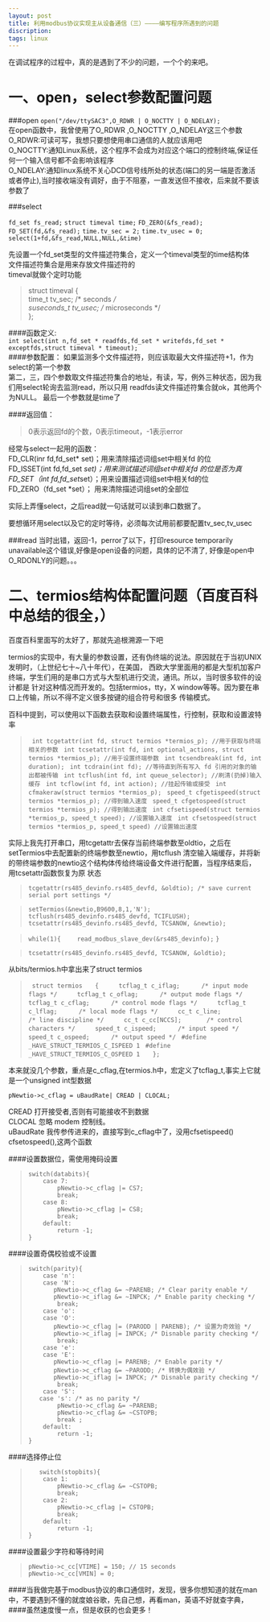 ```yaml
---
layout: post
title: 利用modbus协议实现主从设备通信（三）————编写程序所遇到的问题 
discription: 
tags: linux
---
```

  在调试程序的过程中，真的是遇到了不少的问题，一个个的来吧。

 一、open，select参数配置问题
=====
  
###open
  ``open("/dev/ttySAC3",O_RDWR | O_NOCTTY | O_NDELAY);``  
  在open函数中，我曾使用了O_RDWR ,O_NOCTTY ,O_NDELAY这三个参数
  O_RDWR:可读可写，我想只要想使用串口通信的人就应该用吧  
  O_NOCTTY:通知Linux系统，这个程序不会成为对应这个端口的控制终端,保证任何一个输入信号都不会影响该程序  
  O_NDELAY:通知linux系统不关心DCD信号线所处的状态(端口的另一端是否激活或者停止),当时接收端没有调好，由于不阻塞，一直发送但不接收，后来就不要该参数了

###select

  ``fd_set fs_read;``
  ``struct timeval time;``
  ``FD_ZERO(&fs_read);``
  ``FD_SET(fd,&fs_read);``
  ``time.tv_sec = 2;``
  ``time.tv_usec = 0;``
  ``select(1+fd,&fs_read,NULL,NULL,&time)``

  先设置一个fd_set类型的文件描述符集合，定义一个timeval类型的time结构体  
  文件描述符集合是用来存放文件描述符的  
  timeval就做个定时功能  
>  struct timeval {  
>	  time_t       tv_sec;     /* seconds */  
>	  suseconds_t   tv_usec; /* microseconds */  
>  };  
  
####函数定义:  
   ``int select(int n,fd_set * readfds,fd_set * writefds,fd_set * exceptfds,struct timeval * timeout);``  
####参数配置：
   如果监测多个文件描述符，则应该取最大文件描述符+1，作为select的第一个参数  
   第二，三，四个参数取文件描述符集合的地址，有读，写，例外三种状态，因为我们用select轮询去监测read，所以只用
   readfds读文件描述符集合就ok，其他两个为NULL。
   最后一个参数就是time了  

####返回值：
   >0表示返回fd的个数，0表示timeout，-1表示error  

  经常与select一起用的函数：  
  FD_CLR(inr fd,fd_set* set)；用来清除描述词组set中相关fd 的位   
  FD_ISSET(int fd,fd_set *set)；用来测试描述词组set中相关fd 的位是否为真  
  FD_SET（int fd,fd_set*set）；用来设置描述词组set中相关fd的位  
  FD_ZERO（fd_set *set）； 用来清除描述词组set的全部位  

 实际上弄懂select，之后read就一句话就可以读到串口数据了。  

 要想循环用select以及它的定时等待，必须每次试用前都要配置tv_sec,tv_usec

###read
 当时出错，返回-1，perror了以下，打印resource temporarily unavailable这个错误,好像是open设备的问题，具体的记不清了,
 好像是open中O_RDONLY的问题。。。

 二、termios结构体配置问题（百度百科中总结的很全，）
=====
  百度百科里面写的太好了，那就先追根溯源一下吧  

  termios的实现中，有大量的参数设置，还有伪终端的说法。原因就在于当初UNIX发明时，（上世纪七十~八十年代），在美国，
  西欧大学里面用的都是大型机加客户终端，学生们用的是串口方式与大型机进行交流，通讯。所以，当时很多软件的设计都是
  针对这种情况而开发的。包括termios，tty，X window等等。因为要在串口上传输，所以不得不定义很多按键的组合符号和很多
  传输模式。

  百科中提到，可以使用以下函数去获取和设置终端属性，行控制，获取和设置波特率

> `` int tcgetattr(int fd, struct termios *termios_p); //用于获取与终端相关的参数``
> `` int tcsetattr(int fd, int optional_actions, struct termios *termios_p); //用于设置终端参数``
> `` int tcsendbreak(int fd, int duration);``
> `` int tcdrain(int fd); //等待直到所有写入 fd 引用的对象的输出都被传输``
> `` int tcflush(int fd, int queue_selector); //刷清(扔掉)输入缓存``
> `` int tcflow(int fd, int action); //挂起传输或接受``
> `` int cfmakeraw(struct termios *termios_p);``
> `` speed_t cfgetispeed(struct termios *termios_p); //得到输入速度``
> `` speed_t cfgetospeed(struct termios *termios_p); //得到输出速度``
> `` int cfsetispeed(struct termios *termios_p, speed_t speed); //设置输入速度``
> `` int cfsetospeed(struct termios *termios_p, speed_t speed) //设置输出速度``

  实际上我先打开串口，用tcgetattr去保存当前终端参数至oldtio，之后在setTermios中去配置新的终端参数至newtio，用tcflush
  清空输入端缓存，并将新的带终端参数的newtio这个结构体传给终端设备文件进行配置，当程序结束后，用tcsetattr函数恢复为原
  状态  

> ``tcgetattr(rs485_devinfo.rs485_devfd, &oldtio); /* save current serial port settings */``

> ``setTermios(&newtio,B9600,8,1,'N');``
> ``tcflush(rs485_devinfo.rs485_devfd, TCIFLUSH);``
> ``tcsetattr(rs485_devinfo.rs485_devfd, TCSANOW, &newtio);``
 
> ``while(1){``
> ``	read_modbus_slave_dev(&rs485_devinfo);``
> ``}``

> ``tcsetattr(rs485_devinfo.rs485_devfd, TCSANOW, &oldtio);``
 
  从bits/termios.h中拿出来了struct termios
> `` struct termios``
> ``   {``
> ``     tcflag_t c_iflag;		/* input mode flags */``
> ``     tcflag_t c_oflag;		/* output mode flags */``
> ``     tcflag_t c_cflag;		/* control mode flags */``
> ``     tcflag_t c_lflag;		/* local mode flags */``
> ``     cc_t c_line;			/* line discipline */``
> ``     cc_t c_cc[NCCS];		/* control characters */``
> ``     speed_t c_ispeed;		/* input speed */``
> ``     speed_t c_ospeed;		/* output speed */``
> `` #define _HAVE_STRUCT_TERMIOS_C_ISPEED 1``
> `` #define _HAVE_STRUCT_TERMIOS_C_OSPEED 1``
> ``   };``
  
  本来就没几个参数，重点是c_cflag,在termios.h中，宏定义了tcflag_t,事实上它就是一个unsigned int型数据  

  ``pNewtio->c_cflag = uBaudRate| CREAD | CLOCAL;``  
 
  CREAD 打开接受者,否则有可能接收不到数据  
  CLOCAL 忽略 modem 控制线。  
  uBaudRate 我传参传进来的，直接写到c_cflag中了，没用cfsetispeed() cfsetospeed(),这两个函数  

####设置数据位，需使用掩码设置  
> ``switch(databits){``  
> ``	case 7:``  
> ``		pNewtio->c_cflag |= CS7;``  
> ``		break;``  
> ``	case 8:``  
> ``		pNewtio->c_cflag |= CS8;``  
> ``		break;``  
> ``	default:``  
> ``		return -1;``  
> ``}``  

####设置奇偶校验或不设置
> ``switch(parity){``  
> ``	case 'n':``  
> ``	case 'N':``  
> ``		pNewtio->c_cflag &= ~PARENB; /* Clear parity enable */   ``  
> ``		pNewtio->c_iflag &= ~INPCK; /* Enable parity checking */   ``  
> ``		break;``  
> ``	case 'o':``  
> ``	case 'O':``  
> ``		pNewtio->c_cflag |= (PARODD | PARENB); /* 设置为奇效验 */   ``  
> ``		pNewtio->c_iflag |= INPCK; /* Disnable parity checking */   ``  
> ``		break;``  
> ``	case 'e':``  
> ``	case 'E':``  
> ``		pNewtio->c_cflag |= PARENB; /* Enable parity */   ``  
> ``		pNewtio->c_cflag &= ~PARODD; /* 转换为偶效验 */   ``  
> ``		pNewtio->c_iflag |= INPCK; /* Disnable parity checking */   ``  
> ``		break;``  
> ``	case 'S':``  
> ``	case 's': /* as no parity */   ``  
> ``		pNewtio->c_cflag &= ~PARENB;``  
> ``		pNewtio->c_cflag &= ~CSTOPB;``  
> ``		break ;``  
> ``	default:``  
> ``		return -1;``  
> ``}``  

####选择停止位  
> ``   switch(stopbits){``  
> ``	case 1:``  
> ``		pNewtio->c_cflag &= ~CSTOPB;``  
> ``		break;``  
> ``	case 2:``  
> ``		pNewtio->c_cflag |= CSTOPB;``  
> ``		break;``  
> ``	default:``  
> ``		return -1;``  
> ``}``  

####设置最少字符和等待时间
> ``pNewtio->c_cc[VTIME] = 150; // 15 seconds``  
> ``pNewtio->c_cc[VMIN] = 0;``  

####当我做完基于modbus协议的串口通信时，发现，很多你想知道的就在man中，不要遇到不懂的就度娘谷歌，先自己想，再看man，英语不好就查字典，
####虽然速度慢一点，但是收获的也会更多！
   

